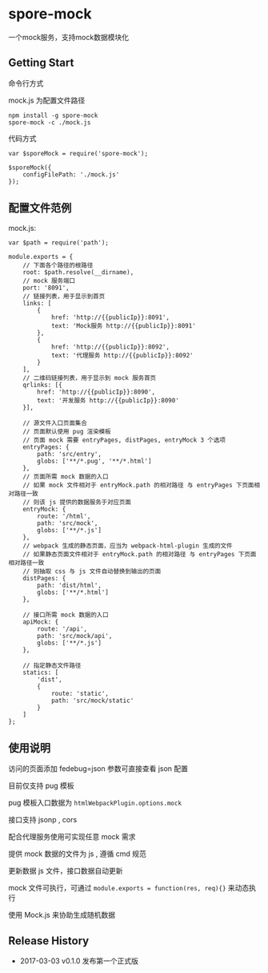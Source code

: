 # spore-mock
一个mock服务，支持mock数据模块化

## Getting Start

命令行方式

mock.js 为配置文件路径

```shell
npm install -g spore-mock
spore-mock -c ./mock.js
```

代码方式

```script
var $sporeMock = require('spore-mock');

$sporeMock({
	configFilePath: './mock.js'
});

```

## 配置文件范例

mock.js:

```script
var $path = require('path');

module.exports = {
	// 下面各个路径的根路径
	root: $path.resolve(__dirname),
	// mock 服务端口
	port: '8091',
	// 链接列表，用于显示到首页
	links: [
		{
			href: 'http://{{publicIp}}:8091',
			text: 'Mock服务 http://{{publicIp}}:8091'
		},
		{
			href: 'http://{{publicIp}}:8092',
			text: '代理服务 http://{{publicIp}}:8092'
		}
	],
	// 二维码链接列表，用于显示到 mock 服务首页
	qrlinks: [{
		href: 'http://{{publicIp}}:8090',
		text: '开发服务 http://{{publicIp}}:8090'
	}],

	// 源文件入口页面集合
	// 页面默认使用 pug 渲染模板
	// 页面 mock 需要 entryPages, distPages, entryMock 3 个选项
	entryPages: {
		path: 'src/entry',
		globs: ['**/*.pug', '**/*.html']
	},
	// 页面所需 mock 数据的入口
	// 如果 mock 文件相对于 entryMock.path 的相对路径 与 entryPages 下页面相对路径一致
	// 则该 js 提供的数据服务于对应页面
	entryMock: {
		route: '/html',
		path: 'src/mock',
		globs: ['**/*.js']
	},
	// webpack 生成的静态页面，应当为 webpack-html-plugin 生成的文件
	// 如果静态页面文件相对于 entryMock.path 的相对路径 与 entryPages 下页面相对路径一致
	// 则抽取 css 与 js 文件自动替换到输出的页面
	distPages: {
		path: 'dist/html',
		globs: ['**/*.html']
	},

	// 接口所需 mock 数据的入口
	apiMock: {
		route: '/api',
		path: 'src/mock/api',
		globs: ['**/*.js']
	},

	// 指定静态文件路径
	statics: [
		'dist',
		{
			route: 'static',
			path: 'src/mock/static'
		}
	]
};
```

## 使用说明

访问的页面添加 fedebug=json 参数可直接查看 json 配置

目前仅支持 pug 模板

pug 模板入口数据为 `htmlWebpackPlugin.options.mock`

接口支持 jsonp , cors

配合代理服务使用可实现任意 mock 需求

提供 mock 数据的文件为 js , 遵循 cmd 规范

更新数据 js 文件，接口数据自动更新

mock 文件可执行，可通过 `module.exports = function(res, req){}` 来动态执行

使用 Mock.js 来协助生成随机数据

## Release History

 * 2017-03-03 v0.1.0 发布第一个正式版
